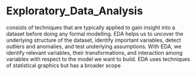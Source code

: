 # Exploratory_Data_Analysis
consists of techniques that are typically applied to gain insight into a dataset before doing any formal modelling.  EDA helps us to uncover the underlying structure of the dataset, identify important variables, detect outliers and anomalies, and test underlying assumptions. With EDA, we identify relevant variables, their transformations, and interaction among variables with respect to the model we want to build. EDA uses techniques of statistical graphics but has a broader scope
